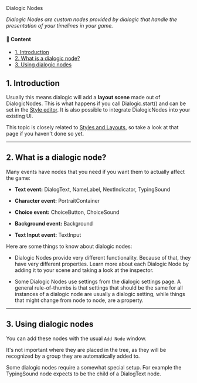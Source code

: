 <div class="header-banner tropical">
     <div class="header-label tropical">Dialogic Nodes</div>

</div>

*Dialogic Nodes are custom nodes provided by dialogic that handle the presentation of your timelines in your game.*

#### 📜 Content

- [1. Introduction](#1-introduction)
- [2. What is a dialogic node?](#2-what-is-a-dialogic-node)
- [3. Using dialogic nodes](#3-using-dialogic-nodes)

## 1. Introduction

Usually this means dialogic will add a **layout scene** made out of DialogicNodes. This is what happens if you call Dialogic.start() and can be set in the [Style editor](styles-and-layouts.md). It is also possible to integrate DialogicNodes into your existing UI.

This topic is closely related to [Styles and Layouts](styles-and-layouts.md), so take a look at that page if you haven't done so yet.

---

## 2. What is a dialogic node?

Many events have nodes that you need if you want them to actually affect the game:

- **Text event:** DialogText, NameLabel, NextIndicator, TypingSound

- **Character event:** PortraitContainer

- **Choice event:** ChoiceButton, ChoiceSound

- **Background event:** Background

- **Text Input event:** TextInput

Here are some things to know about dialogic nodes:

- Dialogic Nodes provide very different functionality. Because of that, they have very different properties. Learn more about each Dialogic Node by adding it to your scene and taking a look at the inspector.

- Some Dialogic Nodes use settings from the dialogic settings page.
  A general rule-of-thumbs is that settings that should be the same for all instances of a dialogic node are usually a dialogic setting, while things that might change from node to node, are a property.

---

## 3. Using dialogic nodes

You can add these nodes with the usual `Add Node` window.

It's not important where they are placed in the tree, as they will be recognized by a group they are automatically added to.

Some dialogic nodes require a somewhat special setup. For example the TypingSound node expects to be the child of a DialogText node.
